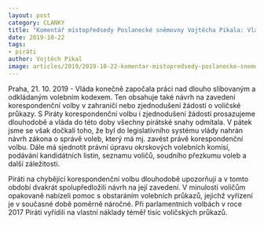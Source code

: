 ```yaml
---
layout: post
category: CLANKY
title: "Komentář místopředsedy Poslanecké sněmovny Vojtěcha Pikala: Vláda konečně začala řešit korespondenční volbu, kterou Piráti dlouhodobě prosazují"
date: 2019-10-22
tags: 
- piráti
author: Vojtěch Pikal
image: articles/2019/2019-10-22-komentar-mistopredsedy-poslanecke-snemovny-vojtecha-pikala-vlada-konecne-zacala-resit-korespondencni-volbu-kterou-pirati-dlouhodobe-prosazuji.jpg  #751x422 pixelu
---
```

Praha, 21. 10. 2019 - Vláda konečně započala práci nad dlouho slibovaným a odkládaným volebním kodexem. Ten obsahuje také návrh na zavedení korespondenční volby v zahraničí nebo zjednodušení žádostí o voličské průkazy. S Piráty korespondenční volbu i zjednodušení žádostí prosazujeme dlouhodobě a vláda do této doby všechny pirátské snahy odmítala. V pátek jsme se však dočkali toho, že byl do legislativního systému vlády nahrán návrh zákona o správě voleb, který má mj. zavést právě korespondenční volbu. Dále má sjednotit právní úpravu okrskových volebních komisí, podávání kandidátních listin, seznamu voličů, soudního přezkumu voleb a další záležitosti. 

Piráti na chybějící korespondenční volbu dlouhodobě upozorňují a v tomto období dvakrát spolupředložili návrh na její zavedení. V minulosti voličům opakovaně nabízeli pomoc s obstaráním volebních průkazů, jejichž vyřízení je v současné době poměrně náročné. Při parlamentních volbách v roce 2017 Piráti vyřídili na vlastní náklady téměř tisíc voličských průkazů. 
